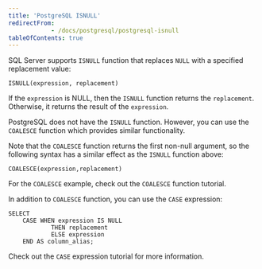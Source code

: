 ```yaml
---
title: 'PostgreSQL ISNULL'
redirectFrom: 
            - /docs/postgresql/postgresql-isnull
tableOfContents: true
---
```



SQL Server supports `ISNULL` function that replaces `NULL` with a specified replacement value:





```
ISNULL(expression, replacement)
```





If the `expression` is NULL, then the `ISNULL` function returns the `replacement`. Otherwise, it returns the result of the `expression`.





PostgreSQL does not have the `ISNULL` function. However, you can use the `COALESCE` function which provides similar functionality.





Note that the `COALESCE` function returns the first non-null argument, so the following syntax has a similar effect as the `ISNULL` function above:





```
COALESCE(expression,replacement)
```





For the `COALESCE` example, check out the `COALESCE` function tutorial.





In addition to `COALESCE` function, you can use the `CASE` expression:





```
SELECT
    CASE WHEN expression IS NULL
            THEN replacement
            ELSE expression
    END AS column_alias;
```





Check out the `CASE` expression tutorial for more information.


